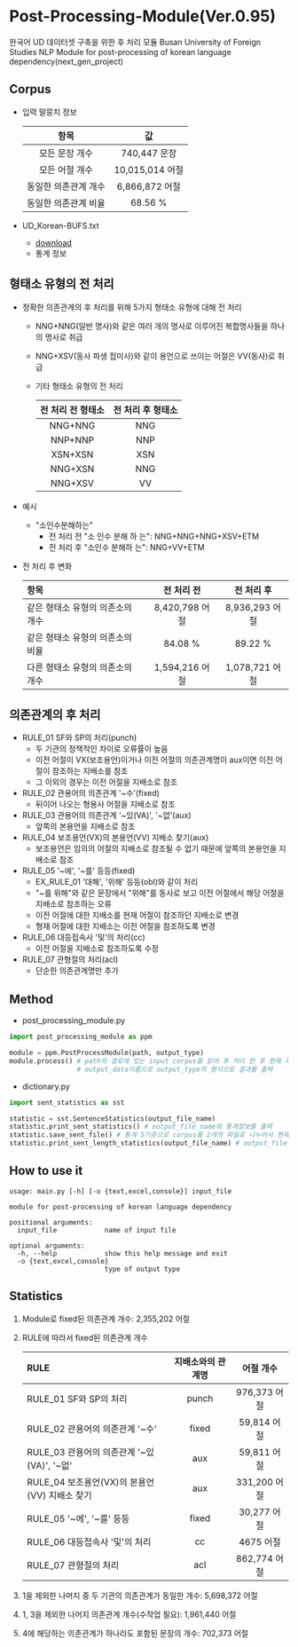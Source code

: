 # Post-Processing-Module(Ver.0.95)
한국어 UD 데이터셋 구축을 위한 후 처리 모듈
Busan University of Foreign Studies NLP Module for post-processing of korean language dependency(next_gen_project)

## Corpus
+ 입력 말뭉치 정보

  | 항목 | 값 |
  |:---:|:---:|
  | 모든 문장 개수 |	740,447 문장	|
  | 모든 어절 개수	| 10,015,014 어절	|
  | 동일한 의존관계 개수 |	6,866,872 어절	|
  | 동일한 의존관계 비율	| 68.56 %	|
+ UD_Korean-BUFS.txt
  * [download](https://drive.google.com/open?id=1mVBOA5zxStvF_AM0jBL5q--uPjlL4LE3)
  * 통계 정보

## 형태소 유형의 전 처리
+ 정확한 의존관계의 후 처리를 위해 5가지 형태소 유형에 대해 전 처리
  * NNG+NNG(일반 명사)와 같은 여러 개의 명사로 이루어진 복합명사들을 하나의 명사로 취급
  * NNG+XSV(동사 파생 접미사)와 같이 용언으로 쓰이는 어절은 VV(동사)로 취급
  * 기타 형태소 유형의 전 처리
  
    | 전 처리 전 형태소 | 전 처리 후 형태소 |
    |:---:|:---:|
    | NNG+NNG | NNG |
    | NNP+NNP | NNP |
    | XSN+XSN | XSN |
    | NNG+XSN | NNG |
    | NNG+XSV | VV |
+ 예시
  * "소인수분해하는"
    - 전 처리 전 "소 인수 분해 하 는": NNG+NNG+NNG+XSV+ETM
    - 전 처리 후 "소인수 분해하 는": NNG+VV+ETM
+ 전 처리 후 변화

    | 항목 | 전 처리 전 | 전 처리 후 |
    | :------- | :----: | :---: |
    | 같은 형태소 유형의 의존소의 개수 | 8,420,798 어절 | 8,936,293 어절 |
    | 같은 형태소 유형의 의존소의 비율 | 84.08 % | 89.22 % |
    | 다른 형태소 유형의 의존소의 개수 | 1,594,216 어절 | 1,078,721 어절 |

## 의존관계의 후 처리
+ RULE_01 SF와 SP의 처리(punch)
  * 두 기관의 정책적인 차이로 오류률이 높음
  * 이전 어절이 VX(보조용언)이거나 이전 어절의 의존관계명이 aux이면 이전 어절이 참조하는 지배소를 참조
  * 그 이외의 경우는 이전 어절을 지배소로 참조
+ RULE_02 관용어의 의존관계 '~수'(fixed)
  * 뒤이어 나오는 형용사 어절을 지배소로 참조
+ RULE_03 관용어의 의존관계 '~있(VA)', '~없'(aux)
  * 앞쪽의 본용언을 지배소로 참조
+ RULE_04 보조용언(VX)의 본용언(VV) 지배소 찾기(aux)
  * 보조용언은 임의의 어절의 지배소로 참조될 수 없기 때문에 앞쪽의 본용언을 지배소로 참조
+ RULE_05 '~에', '~를' 등등(fixed)
  * EX_RULE_01 '대해', '위해' 등등(obl)와 같이 처리
  * "~를 위해"와 같은 문장에서 "위해"를 동사로 보고 이전 어절에서 해당 어절을 지배소로 참조하는 오류
  * 이전 어절에 대한 지배소를 현재 어절이 참조하던 지배소로 변경
  * 형재 어절에 대한 지배소는 이전 어절을 참조하도록 변경
+ RULE_06 대등접속사 '및'의 처리(cc)
  * 이전 어절을 지배소로 참조하도록 수정
+ RULE_07 관형절의 처리(acl)
  * 단순한 의존관계명만 추가
    

## Method
+ post_processing_module.py
```python
import post_processing_module as ppm

module = ppm.PostProcessModule(path, output_type)
module.process() # path의 경로에 있는 input corpus를 읽어 후 처리 한 후 현재 디렉터리에 
                 # output_data이름으로 output_type의 형식으로 결과를 출력
```
+ dictionary.py
```python
import sent_statistics as sst

statistic = sst.SentenceStatistics(output_file_name)
statistic.print_sent_statistics() # output_file_name의 통계정보를 출력
statistic.save_sent_file() # 통계 5기준으로 corpus를 2개의 파일로 나누어서 현재 디렉터리에 저장
statistic.print_sent_length_statistics(output_file_name) # output_file_name의 어절 길이별 문장 개수를 출력
```


## How to use it

```
usage: main.py [-h] [-o {text,excel,console}] input_file

module for post-processing of korean language dependency

positional arguments:
  input_file            name of input file

optional arguments:
  -h, --help            show this help message and exit
  -o {text,excel,console}
                        type of output type
```


## Statistics

1. Module로 fixed된 의존관계 개수: 2,355,202 어절
1. RULE에 따라서 fixed된 의존관계 개수

    | RULE | 지배소와의 관계명 | 어절 개수 |
    | :------- | :---: | :----: |
    | RULE_01 SF와 SP의 처리 | punch | 976,373 어절 |
    | RULE_02 관용어의 의존관계 '~수' | fixed | 59,814 어절 |
    | RULE_03 관용어의 의존관계 '~있(VA)', '~없' | aux | 59,811 어절 |
    | RULE_04 보조용언(VX)의 본용언(VV) 지배소 찾기 | aux | 331,200 어절 |
    | RULE_05 '~에', '~를' 등등 | fixed | 30,277 어절 |
    | RULE_06 대등접속사 '및'의 처리 | cc | 4675 어절 |
    | RULE_07 관형절의 처리 | acl | 862,774 어절 |
1. 1을 제외한 나머지 중 두 기관의 의존관계가 동일한 개수: 5,698,372 어절
1. 1, 3을 제외한 나머지 의존관계 개수(수작업 필요): 1,961,440 어절
1. 4에 해당하는 의존관계가 하나라도 포함된 문장의 개수: 702,373 어절

